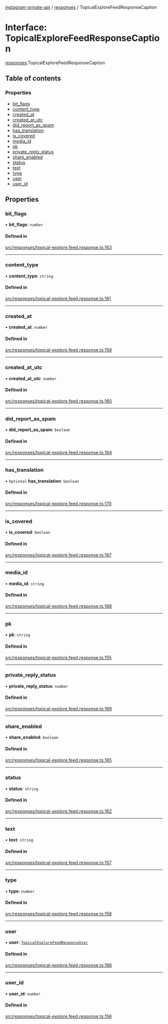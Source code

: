 [instagram-private-api](../../README.md) / [responses](../../modules/responses.md) / TopicalExploreFeedResponseCaption

# Interface: TopicalExploreFeedResponseCaption

[responses](../../modules/responses.md).TopicalExploreFeedResponseCaption

## Table of contents

### Properties

- [bit\_flags](TopicalExploreFeedResponseCaption.md#bit_flags)
- [content\_type](TopicalExploreFeedResponseCaption.md#content_type)
- [created\_at](TopicalExploreFeedResponseCaption.md#created_at)
- [created\_at\_utc](TopicalExploreFeedResponseCaption.md#created_at_utc)
- [did\_report\_as\_spam](TopicalExploreFeedResponseCaption.md#did_report_as_spam)
- [has\_translation](TopicalExploreFeedResponseCaption.md#has_translation)
- [is\_covered](TopicalExploreFeedResponseCaption.md#is_covered)
- [media\_id](TopicalExploreFeedResponseCaption.md#media_id)
- [pk](TopicalExploreFeedResponseCaption.md#pk)
- [private\_reply\_status](TopicalExploreFeedResponseCaption.md#private_reply_status)
- [share\_enabled](TopicalExploreFeedResponseCaption.md#share_enabled)
- [status](TopicalExploreFeedResponseCaption.md#status)
- [text](TopicalExploreFeedResponseCaption.md#text)
- [type](TopicalExploreFeedResponseCaption.md#type)
- [user](TopicalExploreFeedResponseCaption.md#user)
- [user\_id](TopicalExploreFeedResponseCaption.md#user_id)

## Properties

### bit\_flags

• **bit\_flags**: `number`

#### Defined in

[src/responses/topical-explore.feed.response.ts:163](https://github.com/Nerixyz/instagram-private-api/blob/4971f34/src/responses/topical-explore.feed.response.ts#L163)

___

### content\_type

• **content\_type**: `string`

#### Defined in

[src/responses/topical-explore.feed.response.ts:161](https://github.com/Nerixyz/instagram-private-api/blob/4971f34/src/responses/topical-explore.feed.response.ts#L161)

___

### created\_at

• **created\_at**: `number`

#### Defined in

[src/responses/topical-explore.feed.response.ts:159](https://github.com/Nerixyz/instagram-private-api/blob/4971f34/src/responses/topical-explore.feed.response.ts#L159)

___

### created\_at\_utc

• **created\_at\_utc**: `number`

#### Defined in

[src/responses/topical-explore.feed.response.ts:160](https://github.com/Nerixyz/instagram-private-api/blob/4971f34/src/responses/topical-explore.feed.response.ts#L160)

___

### did\_report\_as\_spam

• **did\_report\_as\_spam**: `boolean`

#### Defined in

[src/responses/topical-explore.feed.response.ts:164](https://github.com/Nerixyz/instagram-private-api/blob/4971f34/src/responses/topical-explore.feed.response.ts#L164)

___

### has\_translation

• `Optional` **has\_translation**: `boolean`

#### Defined in

[src/responses/topical-explore.feed.response.ts:170](https://github.com/Nerixyz/instagram-private-api/blob/4971f34/src/responses/topical-explore.feed.response.ts#L170)

___

### is\_covered

• **is\_covered**: `boolean`

#### Defined in

[src/responses/topical-explore.feed.response.ts:167](https://github.com/Nerixyz/instagram-private-api/blob/4971f34/src/responses/topical-explore.feed.response.ts#L167)

___

### media\_id

• **media\_id**: `string`

#### Defined in

[src/responses/topical-explore.feed.response.ts:168](https://github.com/Nerixyz/instagram-private-api/blob/4971f34/src/responses/topical-explore.feed.response.ts#L168)

___

### pk

• **pk**: `string`

#### Defined in

[src/responses/topical-explore.feed.response.ts:155](https://github.com/Nerixyz/instagram-private-api/blob/4971f34/src/responses/topical-explore.feed.response.ts#L155)

___

### private\_reply\_status

• **private\_reply\_status**: `number`

#### Defined in

[src/responses/topical-explore.feed.response.ts:169](https://github.com/Nerixyz/instagram-private-api/blob/4971f34/src/responses/topical-explore.feed.response.ts#L169)

___

### share\_enabled

• **share\_enabled**: `boolean`

#### Defined in

[src/responses/topical-explore.feed.response.ts:165](https://github.com/Nerixyz/instagram-private-api/blob/4971f34/src/responses/topical-explore.feed.response.ts#L165)

___

### status

• **status**: `string`

#### Defined in

[src/responses/topical-explore.feed.response.ts:162](https://github.com/Nerixyz/instagram-private-api/blob/4971f34/src/responses/topical-explore.feed.response.ts#L162)

___

### text

• **text**: `string`

#### Defined in

[src/responses/topical-explore.feed.response.ts:157](https://github.com/Nerixyz/instagram-private-api/blob/4971f34/src/responses/topical-explore.feed.response.ts#L157)

___

### type

• **type**: `number`

#### Defined in

[src/responses/topical-explore.feed.response.ts:158](https://github.com/Nerixyz/instagram-private-api/blob/4971f34/src/responses/topical-explore.feed.response.ts#L158)

___

### user

• **user**: [`TopicalExploreFeedResponseUser`](TopicalExploreFeedResponseUser.md)

#### Defined in

[src/responses/topical-explore.feed.response.ts:166](https://github.com/Nerixyz/instagram-private-api/blob/4971f34/src/responses/topical-explore.feed.response.ts#L166)

___

### user\_id

• **user\_id**: `number`

#### Defined in

[src/responses/topical-explore.feed.response.ts:156](https://github.com/Nerixyz/instagram-private-api/blob/4971f34/src/responses/topical-explore.feed.response.ts#L156)
